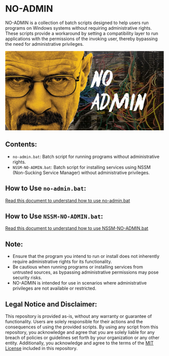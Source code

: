 # NO-ADMIN

NO-ADMIN is a collection of batch scripts designed to help users run programs on Windows systems without requiring administrative rights. These scripts provide a workaround by setting a compatibility layer to run applications with the permissions of the invoking user, thereby bypassing the need for administrative privileges.

![Banner](./banner/NO-ADMIN.jpg)

## Contents:
- `no-admin.bat`: Batch script for running programs without administrative rights.
- `NSSM-NO-ADMIN.bat`: Batch script for installing services using NSSM (Non-Sucking Service Manager) without administrative privileges.

## How to Use `no-admin.bat`:
[Read this document to understand how to use no-admin.bat](./Install_Software/README.md)

## How to Use `NSSM-NO-ADMIN.bat`:
[Read this document to understand how to use NSSM-NO-ADMIN.bat](./Install_Services/README.md)

## Note:
- Ensure that the program you intend to run or install does not inherently require administrative rights for its functionality.
- Be cautious when running programs or installing services from untrusted sources, as bypassing administrative permissions may pose security risks.
- NO-ADMIN is intended for use in scenarios where administrative privileges are not available or restricted.

## Legal Notice and Disclaimer:
This repository is provided as-is, without any warranty or guarantee of functionality. Users are solely responsible for their actions and the consequences of using the provided scripts. By using any script from this repository, you acknowledge and agree that you are solely liable for any breach of policies or guidelines set forth by your organization or any other entity. Additionally, you acknowledge and agree to the terms of the [MIT License](./LICENSE) included in this repository.
